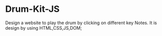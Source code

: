 # Drum-Kit-JS
Design a website to play the drum by clicking on different key Notes. It is design by using HTML,CSS,JS,DOM;
